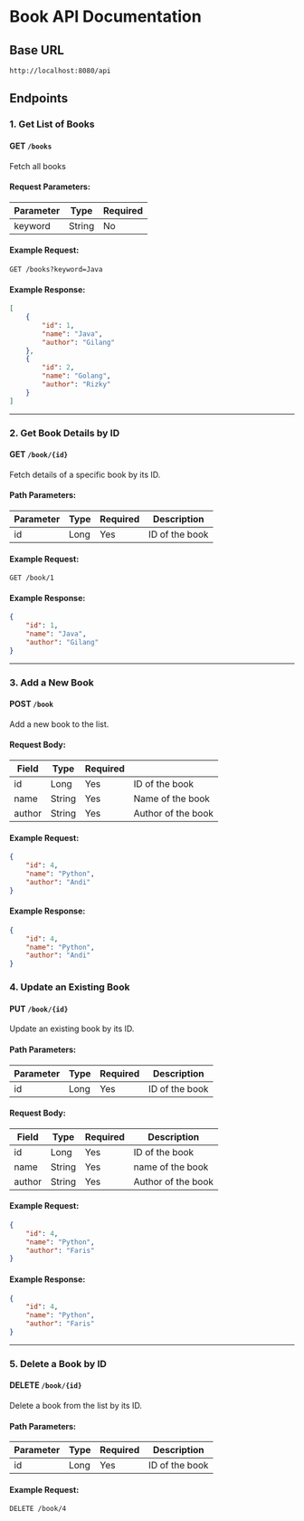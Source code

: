 # Book API Documentation

## Base URL
```
http://localhost:8080/api
```

## Endpoints

### 1. Get List of Books
#### GET `/books`
Fetch all books

#### Request Parameters:
| Parameter | Type   | Required | 
|-----------|--------|----------|
| keyword   | String | No       |

#### Example Request:
```
GET /books?keyword=Java
```

#### Example Response:
```json
[
    {
        "id": 1,
        "name": "Java",
        "author": "Gilang"
    },
    {
        "id": 2,
        "name": "Golang",
        "author": "Rizky"
    }
]
```

---

### 2. Get Book Details by ID
#### GET `/book/{id}`
Fetch details of a specific book by its ID.

#### Path Parameters:
| Parameter | Type | Required | Description       |
|-----------|------|----------|-------------------|
| id        | Long | Yes      | ID of the book    |

#### Example Request:
```
GET /book/1
```

#### Example Response:
```json
{
    "id": 1,
    "name": "Java",
    "author": "Gilang"
}
```

---

### 3. Add a New Book
#### POST `/book`
Add a new book to the list.

#### Request Body:
| Field  | Type   | Required |                    |
|--------|--------|----------|--------------------|
| id     | Long   | Yes      | ID of the book     |
| name  | String | Yes      | Name of the book   |
| author | String | Yes      | Author of the book |

#### Example Request:
```json
{
    "id": 4,
    "name": "Python",
    "author": "Andi"
}
```

#### Example Response:
```json
{
    "id": 4,
    "name": "Python",
    "author": "Andi"
}
```

### 4. Update an Existing Book
#### PUT `/book/{id}`
Update an existing book by its ID.

#### Path Parameters:
| Parameter | Type | Required | Description       |
|-----------|------|----------|-------------------|
| id        | Long | Yes      | ID of the book    |

#### Request Body:
| Field  | Type   | Required | Description        |
|--------|--------|----------|--------------------|
| id     | Long   | Yes      | ID of the book     |
| name  | String | Yes      | name of the book  |
| author | String | Yes      | Author of the book |

#### Example Request:
```json
{
    "id": 4,
    "name": "Python",
    "author": "Faris"
}
```

#### Example Response:
```json
{
    "id": 4,
    "name": "Python",
    "author": "Faris"
}
```

---

### 5. Delete a Book by ID
#### DELETE `/book/{id}`
Delete a book from the list by its ID.

#### Path Parameters:
| Parameter | Type | Required | Description       |
|-----------|------|----------|-------------------|
| id        | Long | Yes      | ID of the book    |

#### Example Request:
```
DELETE /book/4
```
